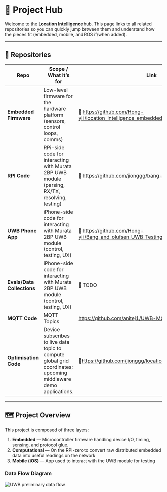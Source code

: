 # 🚀 Project Hub

Welcome to the **Location Intelligence** hub. This page links to all related repositories so you can quickly jump between them and understand how the pieces fit (embedded, mobile, and ROS if/when added).

---

## 📂 Repositories

| Repo | Scope / What it’s for | Link |
|---|---|---|
| **Embedded Firmware** | Low-level firmware for the hardware platform (sensors, control loops, comms) | 🔗 https://github.com/Hong-yiii/location_intelligence_embedded |
| **RPI Code** | RPi-side code for interacting with Murata 2BP UWB module (parsing, RX/TX, resolving, testing) | 🔗 https://github.com/jionggg/bang-olufsen_rpi |
| **UWB Phone App** | iPhone-side code for interacting with Murata 2BP UWB module (control, testing, UX) | 🔗 https://github.com/Hong-yiii/Bang_and_olufsen_UWB_Testing |
| **Evals/Data Collections** | iPhone-side code for interacting with Murata 2BP UWB module (control, testing, UX) | 🔗 TODO |
| **MQTT Code** | MQTT Topics | https://github.com/anitej1/UWB-MQTT | 
| **Optimisation Code** | Device subscribes to live data topic to compute global grid coordinates; upcoming middleware demo applications. | 🔗https://github.com/jionggg/location_intelligence_optimisation | 

---

## 🗺 Project Overview

This project is composed of three layers:

1. **Embedded** — Microcontroller firmware handling device I/O, timing, sensing, and protocol glue.
2. **Computational** — On the RPI-zero to convert raw distributed embedded data into useful readings on the network
3. **Mobile (iOS)** — App used to interact with the UWB module for testing

### Data Flow Diagram

![UWB preliminary data flow](assests/3301_preliminary_data_flow.drawio.png)
